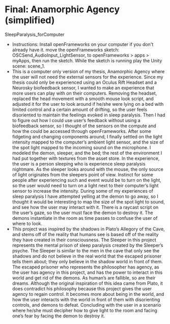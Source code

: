 Final: Anamorphic Agency (simplified)
==========
SleepParalysis_forComputer
* Instructions: Install openFrameworks on your computer if you don't already have it. move the openFrameworks sketch: OSCSend_AudioInput_LightSensor, to openFrameworks > apps > myApps, then run the sketch. While the sketch is running play the Unity scene: scene_1.
* This is a computer only version of my thesis, Anamorphic Agency where the user will not need the external sensors for the experience.  Since my thesis could only be experienced using an Oculus Rift Headset and a Neurosky biofeedback sensor, I wanted to make an experience that more users can play with on their computers.  Removing the headset, replaced the head movement with a smooth mouse look script, and adjusted it for the user to look around if he/she were lying on a bed with limited control and a certain amount of drifting, so the user feels disoriented to maintain the feelings evoked in sleep paralysis.  Then I had to figure out how I could use user’s feedback without using a biofeedback sensor, so I thought of the sensors on the compute and how the could be accessed through openFrameworks.  After some fidgeting and changing components around, I finally settled on the light intensity mapped to the computer’s ambient light sensor, and the size of the spot light mapped to the incoming sound on the microphone.  I modeled the demon, sleeper, and the bed; the rest of the environment I had put together with textures from the asset store.  In the experience, the user is a person sleeping who is experience sleep paralysis nightmare. As the sleeper looks around with the mouse, the only source of light originates from the sleepers point of view.  Instinct for some people after experiencing such and event would be to turn on the light, so the user would need to turn on a light next to their computer’s light sensor to increase the intensity.  During some of my experiences of sleep paralysis I have attempted yelling at the demon to go away, so I thought it would be interesting to map the size of the spot light to sound, and see how the user may interact with it.  There is a raycast script on the user’s gaze, so the user must face the demon to destroy it.  The demons instantiate in the room as time passes to confuse the user of where to look.  
* This project was inspired by the shadows in Plato’s Allegory of the Cave, and stems off of the reality that humans see is based off of the reality they have created in their consciousness.  The Sleeper in this project represents the mental prison of sleep paralysis created by the Sleeper’s psyche.  The Sleeper is similar to the men in the cave that only see the shadows and do not believe in the real world that the escaped prisoner tells them about; they only believe in the shadow world in front of them.  The escaped prisoner who represents the philosopher has agency, as the user has agency in this project, and has the power to interact in this world and get rid of the demons. As human’s are fallible, so are their dreams. Although the original inspiration of this idea came from Plato, it does contradict his philosophy because this project gives the user agency to regain control. It becomes more about being in the world, and how the user interacts with the world in front of them with disorienting controls, and demons to defeat.  Concluding with the user in a scenario where he/she must decipher how to give light to the room and facing one’s fear by facing the demon to destroy it.
